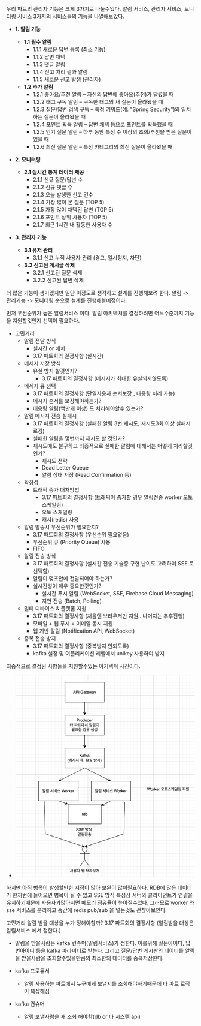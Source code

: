 우리 파트의 관리자 기능은 크게 3가지로 나눌수있다.
알림 서비스, 관리자 서비스, 모니터링 서비스
3가지의 서비스들의 기능을 나열해보았다.

- **1. 알림 기능**
    - **1.1 필수 알림**
        - 1.1.1 새로운 답변 등록 (최소 기능)
        - 1.1.2 답변 채택
        - 1.1.3 댓글 알림
        - 1.1.4 신고 처리 결과 알림
        - 1.1.5 새로운 신고 발생 (관리자)
    - **1.2 추가 알림**
        - 1.2.1 좋아요/추천 알림 – 자신의 답변에 좋아요(추천)가 달렸을 때
        - 1.2.2 태그 구독 알림 – 구독한 태그의 새 질문이 올라왔을 때
        - 1.2.3 질문/답변 검색 구독 – 특정 키워드(예: "Spring Security")와 일치하는 질문이 올라왔을 때
        - 1.2.4 포인트 획득 알림 – 답변 채택 등으로 포인트를 획득했을 때
        - 1.2.5 인기 질문 알림 – 하루 동안 특정 수 이상의 조회/추천을 받은 질문이 있을 때
        - 1.2.6 최신 질문 알림 – 특정 카테고리의 최신 질문이 올라왔을 때

- **2. 모니터링**
    - **2.1 실시간 통계 데이터 제공**
        - 2.1.1 신규 질문/답변 수
        - 2.1.2 신규 댓글 수
        - 2.1.3 오늘 발생한 신고 건수
        - 2.1.4 가장 많이 본 질문 (TOP 5)
        - 2.1.5 가장 많이 채택된 답변 (TOP 5)
        - 2.1.6 포인트 상위 사용자 (TOP 5)
        - 2.1.7 최근 1시간 내 활동한 사용자 수

- **3. 관리자 기능**
    - **3.1 유저 관리**
        - 3.1.1 신고 누적 사용자 관리 (경고, 일시정지, 차단)
    - **3.2 신고된 게시글 삭제**
        - 3.2.1 신고된 질문 삭제
        - 3.2.2 신고된 답변 삭제

더 많은 기능이 생기겠지만 일단 이정도로 생각하고 설계를 진행해보려 한다.
알림 -> 관리기능 -> 모니터링 순으로 설계를 진행해볼예정이다.

먼저 우선순위가 높은 알림서비스 이다.
알림 아키텍쳐를 결정하려면 어느수준까지 기능을 지원할것인지 선택이 필요하다.

- 고민거리
    - 알림 전달 방식
        - 실시간 or 배치
        - 3.17 파트회의 결정사항 (실시간)
    - 메세지 저장 방식
        - 유실 방지 할것인지?
            - 3.17 파트회의 결정사항 (메시지가 최대한 유실되지않도록)
    - 메세지 큐 선택
        - 3.17 파트회의 결정사항 (단일사용자 순서보장 , 대용량 처리 가능)
        - 메시지 순서를 보장해야하는가?
        - 대용량 알림(백만개 이상) 도 처리해야할수 있는가?
    - 알림 메시지 전송 실패시
        - 3.17 파트회의 결정사항 (실패한 알림 3번 재시도, 재시도3회 이상 실패시 로깅)
        - 실패한 알림을 몇번까지 재시도 할 것인가?
        - 재시도에도 불구하고 최종적으로 실패한 알림에 대해서는 어떻게 처리할것인가?
            - 재시도 전략
            - Dead Letter Queue
            - 알림 상태 저장 (Read Confirmation 등)
    - 확장성
        - 트래픽 증가 대처방법
            - 3.17 파트회의 결정사항 (트래픽이 증가할 경우 알림전송 worker 오토스케일링)
            - 오토 스캐일링
            - 캐시(redis) 사용
    - 알림 발송시 우선순위가 필요한지?
        - 3.17 파트회의 결정사항 (우선순위 필요없음)
        - 우선순위 큐 (Priority Queue) 사용
        - FIFO
    - 알림 전송 방식
        - 3.17 파트회의 결정사항 (실시간 전송 기술중 구현 난이도 고려하여 SSE 로 선택함)
        - 알림이 몇초안에 전달되어야 하는가?
        - 실시간성이 매우 중요한것인가?
            - 실시간 푸시 알림 (WebSocket, SSE, Firebase Cloud Messaging)
            - 지연 전송 (Batch, Polling)
    - 멀티 디바이스 & 플랫폼 지원
        - 3.17 파트회의 결정사항 (처음엔 브라우저만 지원.. 나머지는 추후진행)
        - 모바일 + 웹 푸시 + 이메일 동시 지원
        - 웹 기반 알림 (Notification API, WebSocket)
    - 중복 전송 방지
        - 3.17 파트회의 결정사항 (중복방지 안되도록)
        - kafka 설정 및 어플리케이션 레벨에서 unikey 사용하여 방지

최종적으로 결정된 사항들을 지원할수있는 아키텍쳐 사진이다.

- ![draw](images/draw.png)

하지만 아직 병목이 발생할만한 지점이 많아 보완이 많이필요하다.
RDB에 많은 데이터가 한꺼번에 들어오면 병목이 될 수 있고
SSE 방식 특성상 서버와 클라이언트가 연결을 유지하기때문에 사용자가많아지면
메모리 점유율이 높아질수있다.
그러므로 worker 와 sse 서비스를 분리하고 중간에 redis pub/sub 을 넣는것도
괜찮아보인다.

고민거리
알림 받을 대상을 누가 정해야할까?
3.17 파트회의 결정사항 (알림받을 대상은 알림서비스 에서 정한다.)

- 알림을 받을사람은 kafka 컨슈머(알림서비스)가 정한다. 이를위해
  질문아이디, 답변아이디 등을 kafka 파라미터로 받는다.
  그리고 질문/답변 게시판의 데이터를 알림을 받을사람을 조회할수있을만큼의 최소한의
  데이터를 중복저장한다.

- kafka 프로듀서
    - 알림 사용하는 파트에서 누구에게 보낼지를 조회해야하기때문에 타 파트 로직이 복잡해짐
- kafka 컨슈머
    - 알림 보낼사람을 재 조회 해야함(db or 타 시스템 api)
